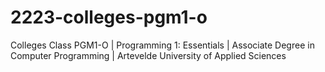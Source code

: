 # 2223-colleges-pgm1-o
Colleges Class PGM1-O | Programming 1: Essentials | Associate Degree in Computer Programming | Artevelde University of Applied Sciences
